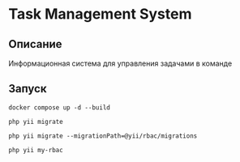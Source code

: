 # Task Management System

## Описание 

Информационная система для управления задачами в команде

## Запуск

`docker compose up -d --build`

`php yii migrate`

`php yii migrate --migrationPath=@yii/rbac/migrations`

`php yii my-rbac`
